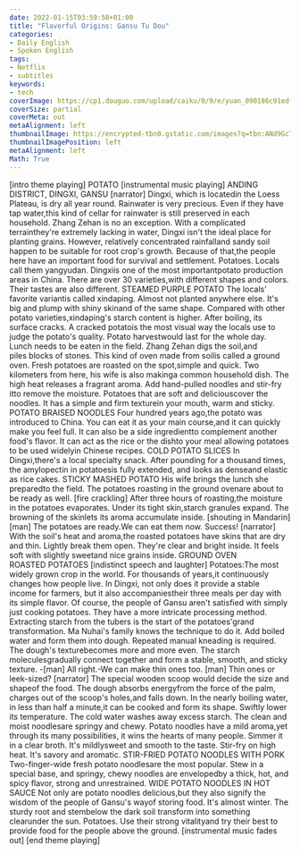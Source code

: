 ```yaml
---
date: 2022-01-15T03:59:50+01:00
title: "Flavorful Origins: Gansu Tu Dou"
categories:
- Daily English
- Spoken English
tags:
- Netflix
- subtitles
keywords:
- tech
coverImage: https://cp1.douguo.com/upload/caiku/0/9/e/yuan_090186c91edf52f508e29cd2061d32ae.jpg
coverSize: partial
coverMeta: out
metaAlignment: left
thumbnailImage: https://encrypted-tbn0.gstatic.com/images?q=tbn:ANd9GcTRZVLueLiQFOtjEqguck4GP9QsdUuxVhpEvgIHjFXVYa1MINCN
thumbnailImagePosition: left
metaAlignment: left
Math: True
---
```

<!--more-->
[intro theme playing]
POTATO
[instrumental music playing]
ANDING DISTRICT, DINGXI, GANSU
[narrator] Dingxi, which is locatedin the Loess Plateau,
is dry all year round.
Rainwater is very precious.
Even if they have tap water,this kind of cellar for rainwater
is still preserved in each household.
Zhang Zehan is no an exception.
With a complicated terrainthey're extremely lacking in water,
Dingxi isn't the ideal place for planting grains.
However, relatively concentrated rainfalland sandy soil
happen to be suitable for root crop's growth.
Because of that,the people here have an important food
for survival and settlement.
Potatoes.
Locals call them yangyudan.
Dingxiis one of the most importantpotato production areas in China.
There are over 30 varieties,with different shapes and colors.
Their tastes are also different.
STEAMED PURPLE POTATO
The locals' favorite variantis called xindaping.
Almost not planted anywhere else.
It's big and plump with shiny skinand of the same shape.
Compared with other potato varieties,xindaping's starch content is higher.
After boiling, its surface cracks.
A cracked potatois the most visual way the locals use
to judge the potato's quality.
Potato harvestwould last for the whole day.
Lunch needs to be eaten in the field.
Zhang Zehan digs the soil,and piles blocks of stones.
This kind of oven made from soilis called a ground oven.
Fresh potatoes are roasted on the spot,simple and quick.
Two kilometers from here,
his wife is also makinga common household dish.
The high heat releases a fragrant aroma.
Add hand-pulled noodles and stir-fry itto remove the moisture.
Potatoes that are soft and deliciouscover the noodles.
It has a simple and firm texturein your mouth, warm and sticky.
POTATO BRAISED NOODLES
Four hundred years ago,the potato was introduced to China.
You can eat it as your main course,and it can quickly make you feel full.
It can also be a side ingredientto complement another food's flavor.
It can act as the rice or the dishto your meal
allowing potatoes to be used widelyin Chinese recipes.
COLD POTATO SLICES
In Dingxi,there's a local specialty snack.
After pounding for a thousand times,
the amylopectin in potatoesis fully extended,
and looks as denseand elastic as rice cakes.
STICKY MASHED POTATO
His wife brings the lunch she preparedto the field.
The potatoes roasting in the ground ovenare about to be ready as well.
[fire crackling]
After three hours of roasting,the moisture in the potatoes evaporates.
Under its tight skin,starch granules expand.
The browning of the skinlets its aroma accumulate inside.
[shouting in Mandarin]
[man] The potatoes are ready.We can eat them now.
Success!
[narrator] With the soil's heat and aroma,the roasted potatoes have skins
that are dry and thin.
Lightly break them open.
They're clear and bright inside.
It feels soft with slightly sweetand nice grains inside.
GROUND OVEN ROASTED POTATOES
[indistinct speech and laughter]
Potatoes:The most widely grown crop in the world.
For thousands of years,it continuously changes how people live.
In Dingxi, not only does it provide a stable income for farmers,
but it also accompaniestheir three meals per day
with its simple flavor.
Of course, the people of Gansu aren't satisfied
with simply just cooking potatoes.
They have a more intricate processing method.
Extracting starch from the tubers
is the start of the potatoes'grand transformation.
Ma Nuhai's family knows the technique to do it.
Add boiled water and form them into dough.
Repeated manual kneading is required.
The dough's texturebecomes more and more even.
The starch moleculesgradually connect together
and form a stable, smooth, and sticky texture.
-[man] All right.-We can make thin ones too.
[man] Thin ones or leek-sized?
[narrator] The special wooden scoop
would decide the size and shapeof the food.
The dough absorbs energyfrom the force of the palm,
charges out of the scoop's holes,and falls down.
In the nearly boiling water,
in less than half a minute,it can be cooked and form its shape.
Swiftly lower its temperature.
The cold water washes away excess starch.
The clean and moist noodlesare springy and chewy.
Potato noodles have a mild aroma,yet through its many possibilities,
it wins the hearts of many people.
Simmer it in a clear broth.
It's mildlysweet and smooth to the taste.
Stir-fry on high heat.
It's savory and aromatic.
STIR-FRIED POTATO NOODLES WITH PORK
Two-finger-wide fresh potato noodlesare the most popular.
Stew in a special base,
and springy, chewy noodles are envelopedby a thick, hot, and spicy flavor,
strong and unrestrained.
WIDE POTATO NOODLES IN HOT SAUCE
Not only are potato noodles delicious,but they also signify the wisdom
of the people of Gansu's wayof storing food.
It's almost winter.
The sturdy root and stembelow the dark soil
transform into something clearunder the sun.
Potatoes.
Use their strong vitalityand try their best to provide food
for the people above the ground.
[instrumental music fades out]
[end theme playing]
